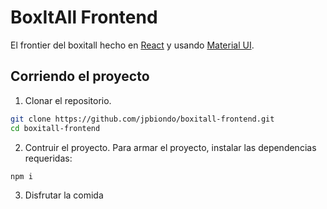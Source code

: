 # BoxItAll Frontend
El frontier del boxitall hecho en [React](https://react.dev/) y usando [Material UI](https://mui.com/material-ui/getting-started/).
## Corriendo el proyecto
1. Clonar el repositorio.
```sh
git clone https://github.com/jpbiondo/boxitall-frontend.git
cd boxitall-frontend
```
2. Contruir el proyecto. Para armar el proyecto, instalar las dependencias requeridas:
```sh
npm i
```
3. Disfrutar la comida

